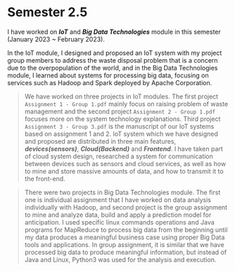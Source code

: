 # Semester 2.5

I have worked on ***IoT*** and ***Big Data Technologies*** module in this semester (January 2023 ~ February 2023). 

In the IoT module, I designed and proposed an IoT system with my project group members to address the waste disposal problem that is a concern due to the overpopulation of the world, and 
in the Big Data Technologies module, I learned about systems for processing big data, focusing on services such as Hadoop and Spark deployed by Apache Corporation.

> We have worked on three projects in IoT modules. The first project `Assignment 1 - Group 1.pdf` mainly focus on raising problem of waste management and 
> the second project `Assignment 2 - Group 1.pdf` focuses more on the system technology explanations. Third project `Assignment 3 - Group 3.pdf` is the manuscript
> of our IoT systems based on assignment 1 and 2. IoT system which we have designed and proposed are distributed in three main features, ***devices(sensors)***, 
> ***Cloud(Backend)*** and ***Frontend***. I have taken part of cloud system design, researched a system for communication between devices such as sensors and 
> cloud services, as well as how to mine and store massive amounts of data, and how to transmit it to the front-end.

> There were two projects in Big Data Technologies module. The first one is individual assignment that I have worked on data analysis individually with Hadoop, and
> second project is the group assignment to mine and analyze data, build and apply a prediction model for anticipation. I used specific linux commands operations
> and Java programs for MapReduce to process big data from the beginning until my data produces a meaningful business case using proper Big Data tools and applications. 
> In group assignment, it is similar that we have processed big data to produce meaningful information, but instead of Java and Linux, Python3 was used for the
> analysis and execution. 
